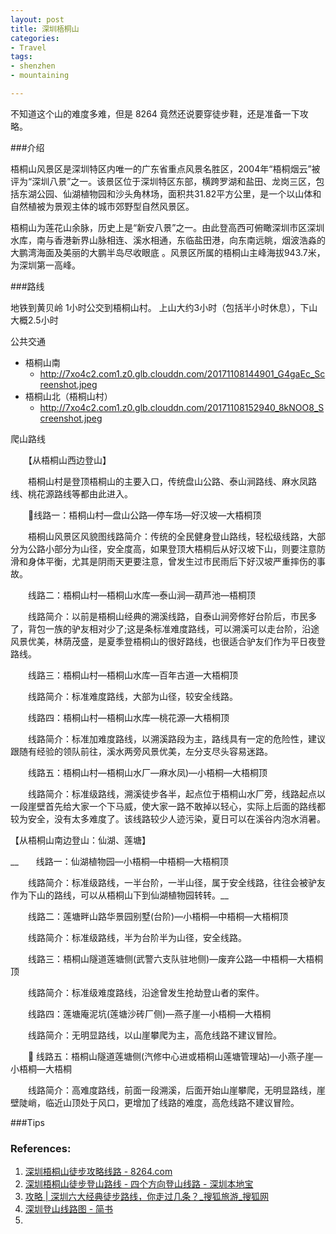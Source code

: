 ```yaml
---
layout: post
title: 深圳梧桐山
categories: 
- Travel
tags:
- shenzhen
- mountaining

---
```


不知道这个山的难度多难，但是 8264 竟然还说要穿徒步鞋，还是准备一下攻略。

###介绍

梧桐山风景区是深圳特区内唯一的广东省重点风景名胜区，2004年“梧桐烟云”被评为“深圳八景”之一。该景区位于深圳特区东部，横跨罗湖和盐田、龙岗三区，包括东湖公园、仙湖植物园和沙头角林场，面积共31.82平方公里，是一个以山体和自然植被为景观主体的城市郊野型自然风景区。

<!--more-->

梧桐山为莲花山余脉，历史上是“新安八景”之一。由此登高西可俯瞰深圳市区深圳水库，南与香港新界山脉相连、溪水相通，东临盐田港，向东南远眺，烟波浩淼的大鹏湾海面及美丽的大鹏半岛尽收眼底 。风景区所属的梧桐山主峰海拔943.7米，为深圳第一高峰。




###路线

地铁到黄贝岭  1小时公交到梧桐山村。 上山大约3小时（包括半小时休息），下山大概2.5小时

公共交通

+ 梧桐山南
    * http://7xo4c2.com1.z0.glb.clouddn.com/20171108144901_G4gaEc_Screenshot.jpeg
+ 梧桐山北（梧桐山村）
    * http://7xo4c2.com1.z0.glb.clouddn.com/20171108152940_8kNOO8_Screenshot.jpeg


爬山路线

　　【从梧桐山西边登山】

　　梧桐山村是登顶梧桐山的主要入口，传统盘山公路、泰山涧路线、麻水凤路线、桃花源路线等都由此进入。

　　🌟线路一：梧桐山村—盘山公路—停车场—好汉坡—大梧桐顶

　　梧桐山风景区风貌图线路简介：传统的全民健身登山路线，轻松级线路，大部分为公路小部分为山径，安全度高，如果登顶大梧桐后从好汉坡下山，则要注意防滑和身体平衡，尤其是阴雨天更要注意，曾发生过市民雨后下好汉坡严重摔伤的事故。

　　线路二：梧桐山村—梧桐山水库—泰山涧—葫芦池—梧桐顶

　　线路简介：以前是梧桐山经典的溯溪线路，自泰山涧旁修好台阶后，市民多了，背包一族的驴友相对少了;这是条标准难度路线，可以溯溪可以走台阶，沿途风景优美，林荫茂盛，是夏季登梧桐山的很好路线，也很适合驴友们作为平日夜登路线。

　　线路三：梧桐山村—梧桐山水库—百年古道—大梧桐顶

　　线路简介：标准难度路线，大部为山径，较安全线路。

　　线路四：梧桐山村—梧桐山水库—桃花源—大梧桐顶

　　线路简介：标准加难度路线，以溯溪路段为主，路线具有一定的危险性，建议跟随有经验的领队前往，溪水两旁风景优美，左分支尽头容易迷路。

　　线路五：梧桐山村—梧桐山水厂—麻水凤)—小梧桐—大梧桐顶

　　线路简介：标准级路线，溯溪徒步各半，起点位于梧桐山水厂旁，线路起点以一段崖壁首先给大家一个下马威，使大家一路不敢掉以轻心，实际上后面的路线都较为安全，没有太多难度了。该线路较少人迹污染，夏日可以在溪谷内泡水消暑。


【从梧桐山南边登山：仙湖、莲塘】

__　　线路一：仙湖植物园—小梧桐—中梧桐—大梧桐顶

　　线路简介：标准级路线，一半台阶，一半山径，属于安全线路，往往会被驴友作为下山的路线，可以从梧桐山下到仙湖植物园转转。__

　　线路二：莲塘畔山路华景园别墅(台阶)—小梧桐—中梧桐—大梧桐顶

　　线路简介：标准级路线，半为台阶半为山径，安全线路。

　　线路三：梧桐山隧道莲塘侧(武警六支队驻地侧)—废弃公路—中梧桐—大梧桐顶

　　线路简介：标准级难度路线，沿途曾发生抢劫登山者的案件。

　　线路四：莲塘庵泥坑(莲塘沙砖厂侧)—燕子崖—小梧桐—大梧桐

　　线路简介：无明显路线，以山崖攀爬为主，高危线路不建议冒险。

　　🌟 线路五：梧桐山隧道莲塘侧(汽修中心进或梧桐山莲塘管理站)—小燕子崖—小梧桐—大梧桐

　　线路简介：高难度路线，前面一段溯溪，后面开始山崖攀爬，无明显路线，崖壁陡峭，临近山顶处于风口，更增加了线路的难度，高危线路不建议冒险。





###Tips




### References:
1. [深圳梧桐山徒步攻略线路 - 8264.com](http://www.8264.com/xianlu-2166143)
2. [深圳梧桐山徒步登山路线 - 四个方向登山线路 - 深圳本地宝](http://ly.sz.bendibao.com/tour/2011118/ly278861.html)
3. [攻略 | 深圳六大经典徒步路线，你走过几条？_搜狐旅游_搜狐网](http://www.sohu.com/a/120642683_376239)
4. [深圳登山线路图 - 简书](http://www.jianshu.com/p/486e21127c4f)
5. 